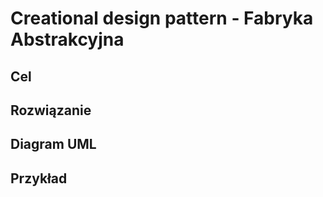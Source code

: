 <h1>Creational design pattern - Fabryka Abstrakcyjna</h1>
<h2>Cel</h2>

<h2>Rozwiązanie</h2>

<h2>Diagram UML</h2>

<h2>Przykład</h2>

